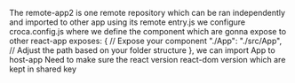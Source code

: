 The remote-app2 is one remote repository which can be ran independently and imported to other app using its remote entry.js
we configure croca.config.js where
  we define the component which are gonna expose to other  react-app 
  exposes: {
            // Expose your component
            "./App": "./src/App", // Adjust the path based on your folder structure
          },
  we can import App to host-app
  Need to make sure the react version react-dom version which are kept in shared key
